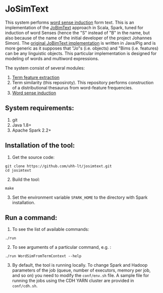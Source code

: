 JoSimText
========

This system performs [word sense induction](https://en.wikipedia.org/wiki/Word-sense_induction) form text. This is an implementation of the [JoBimText](http://www.jobimtext.org) approach 
 in Scala, Spark, tuned for induction of word Senses (hence the "S" instead of "B" in the name, but also because of the
 name of the initial developer of the project Johannes Simon). The [original JoBimText implementation](http://maggie.lt.informatik.tu-darmstadt.de/jobimtext/downloads/) is written 
 in Java/Pig and is more generic as it supposes that "Jo"s (i.e. objects) and "Bims (i.e. features) can be any linguistic objects. This particular implementation is designed for modeling of 
  words and multiword expressions. 


The system consist of several modules:

1. [Term feature extraction](https://github.com/uhh-lt/lefex)
2. Term similarity (this reposiroty). This repository performs construction of a distributional thesaurus from word-feature frequencies.
3. [Word sense induction](https://github.com/uhh-lt/chinese-whispers)


System requirements:
------------

1. git
2. Java 1.8+
3. Apache Spark 2.2+


Installation of the tool:
-----------

1. Get the source code:

```shell
git clone https://github.com/uhh-lt/josimtext.git
cd josimtext
```

2. Build the tool:

```shell
make
```

3. Set the environment variable ```SPARK_HOME``` to the directory with Spark installation.

Run a command:
------------

1. To see the list of available commands:
```shell
./run
```

2. To see arguments of a particular command, e.g. :

```shell
./run WordSimFromTermContext --help
```

3. By default, the tool is running locally. To change Spark and Hadoop parameters of the job (queue, number of executors, memory per job, and so on) you need to modify the ```conf/env.sh``` file. A sample file for running the jobs using the CDH YARN cluster are provided in ```conf/cdh.sh```. 
